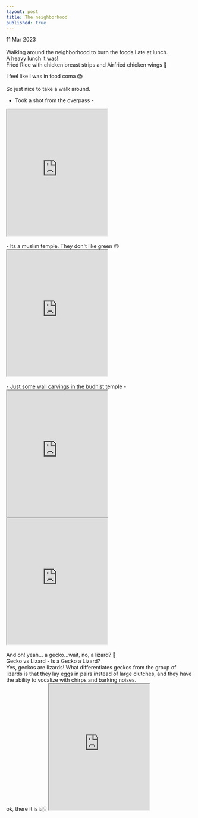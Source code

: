 ```yaml
---
layout: post
title: The neighborhood
published: true
---
```

11 Mar 2023
<br>
<br>
Walking around the neighborhood to burn the foods I ate at lunch.
<br>
A heavy lunch it was!
<br>
Fried Rice with chicken breast strips and Airfried chicken wings 🐔
<br>
<!--more-->
I feel like I was in food coma 😱
<br>
<br>
So just nice to take a walk around. 
<br>
- Took a shot from the overpass -
<iframe src="https://drive.google.com/file/d/1RlQvwOd18y_Z96kdk-HJ0JyoPFFzeMpV/preview" width="270" height="340" allow="autoplay"></iframe>
<br>
<br>
- Its a muslim temple. They don't like green 🙃
<iframe src="https://drive.google.com/file/d/1Ro-2Ci3P3_pHSW9V2tM5V0ukKBywz-Vb/preview" width="270" height="340" allow="autoplay"></iframe>
<br>
<br>
- Just some wall carvings in the budhist temple -
<iframe src="https://drive.google.com/file/d/1d_5_mDjaBgog2RwSgY68bIbM34upA7V0/preview" width="270" height="340" allow="autoplay"></iframe>
<iframe src="https://drive.google.com/file/d/1aXhZf_6H2YPd1OFiirvk2quQVmgZTPxe/preview" width="270" height="340" allow="autoplay"></iframe>
<br>
<br>
And oh! yeah... a gecko...wait, no, a lizard? 🤔
<br>
Gecko vs Lizard - Is a Gecko a Lizard? 
<br>
Yes, geckos are lizards! What differentiates geckos from the group of lizards is that they lay eggs in pairs instead of large clutches, and they have the ability to vocalize with chirps and barking noises.
<br>
ok, there it is 👆🏼
<iframe src="https://drive.google.com/file/d/1BrqxmygqQ44BT2BGxcktvpOVzqZeWcM1/preview" width="270" height="340" allow="autoplay"></iframe>


